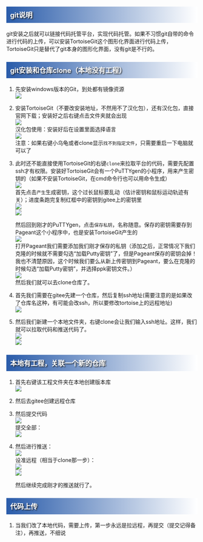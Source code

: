 <style>
.blogpost-body h2{
    font-size: 28px;
    font-weight: bold;
    height: 37px;
    border-bottom: 3px solid #000000;
	padding-top:0.3cm;
}
h3{
    background: linear-gradient(to right, #2a5caa 0%,#ffffff 100%);
    color: #FFFFFF;
    font-size: 18px;
    font-weight: bold;
    height: 30px;
    padding: 8px 0 5px 10px;
    text-shadow: 2px 2px 3px #222222;
}
h4{
    background: linear-gradient(to right, #99cc99 0%,#ffffff 100%);
	color: #003300;
    font-weight: bold;
    height: 25px;
    padding: 1px 0 5px 5px;
}
h5{
    background: linear-gradient(to right, #BEBEBE 0%,#ffffff 100%);
	color: #003300;
    /* font-weight: bold; */
    height: 17px;
    padding: 1px 0 5px 5px;
}
img {
display: block;
margin: auto;
}
</style>
### git说明
git安装之后就可以链接代码托管平台，实现代码托管。如果不习惯git自带的命令进行代码的上传，可以安装TortoiseGit这个图形化界面进行代码上传，TortoiseGit只是替代了git本身的图形化界面，没有git是不行的。

### git安装和仓库clone（本地没有工程）
1. 先安装windows版本的Git，到处都有镜像资源
	![](https://cdn.jsdelivr.net/gh/Taokara/blogimg/git使用_1.png)
2. 安装TortoiseGit（不要改安装地址，不然用不了汉化包），还有汉化包，直接官网下载；安装好之后右键点击文件夹就会出现
	![](https://cdn.jsdelivr.net/gh/Taokara/blogimg/git使用_2.png)
	汉化包使用：安装好后在设置里面选择语言
	![](https://cdn.jsdelivr.net/gh/Taokara/blogimg/git使用_3.png)
	注意：如果右键小乌龟或者clone显示`找不到指定文件`，只需要重启一下电脑就可以了
3. 此时还不能直接使用TortoiseGit的右键`clone`来拉取平台的代码，需要先配置ssh才有权限。安装好TortoiseGit会有一个PuTTYgen的小程序，用来产生密钥的（如果不安装TortoiseGit，在cmd命令行也可以用命令生成）
	![](https://cdn.jsdelivr.net/gh/Taokara/blogimg/git使用_4.png)
	首先点击`产生`生成密钥，这个过长鼠标要乱动（估计密钥和鼠标运动轨迹有关）；进度条跑完复制红框中的密钥到gitee上的密钥里
	![](https://cdn.jsdelivr.net/gh/Taokara/blogimg/git使用_5.png)
	![](https://cdn.jsdelivr.net/gh/Taokara/blogimg/git使用_6.png)

	然后回到刚才的PuTTYgen，点击`保存私钥`，名称随意。保存的密钥需要存到Pageant这个小程序中，也是安装TortoiseGit产生的
	![](https://cdn.jsdelivr.net/gh/Taokara/blogimg/git使用_7.png)
	打开Pageant我们需要添加我们刚才保存的私钥（添加之后，正常情况下我们克隆的时候就不需要勾选“加载Putty密钥”了，但是Pageant保存的密钥会掉！我也不清楚原因，这个时候我们要么从新上传密钥到Pageant，要么在克隆的时候勾选“加载Putty密钥”，并选择ppk密钥文件。）
	![](https://cdn.jsdelivr.net/gh/Taokara/blogimg/git使用_8.png)
	然后我们就可以去clone仓库了。
4. 首先我们需要在gitee先建一个仓库，然后复制ssh地址(需要注意的是如果改了仓库名这种，有可能会改ssh，所以要修改tortoise上的远程地址)
	![](https://cdn.jsdelivr.net/gh/Taokara/blogimg/git使用_9.png)
5. 然后我们新建一个本地文件夹，右键clone会让我们输入ssh地址。这样，我们就可以拉取代码和推送代码了。
	![](https://cdn.jsdelivr.net/gh/Taokara/blogimg/git使用_10.png)
	![](https://cdn.jsdelivr.net/gh/Taokara/blogimg/git使用_11.png)

### 本地有工程，关联一个新的仓库
1. 首先右键该工程文件夹在本地创建版本库
	![](https://cdn.jsdelivr.net/gh/Taokara/blogimg/git使用_12.jpg)

2. 然后去gitee创建远程仓库

1. 然后提交代码
	![](https://cdn.jsdelivr.net/gh/Taokara/blogimg/git使用_13.jpg)
	提交全部：
	![](https://cdn.jsdelivr.net/gh/Taokara/blogimg/git使用_14.png)
1. 然后进行推送：
	![](https://cdn.jsdelivr.net/gh/Taokara/blogimg/git使用_15.jpg)
	设准远程（相当于clone那一步）：
	![](https://cdn.jsdelivr.net/gh/Taokara/blogimg/git使用_16.png)
	![](https://cdn.jsdelivr.net/gh/Taokara/blogimg/git使用_17.png)
	
	然后继续完成刚才的推送就行了。

### 代码上传
1. 当我们改了本地代码，需要上传，第一步永远是拉远程，再提交（提交记得备注），再推送，不细说